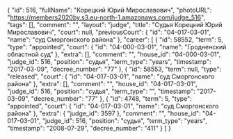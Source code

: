 {
    "id": 516,
    "fullName": "Корецкий Юрий Мирославович",
    "photoURL": "https://members2020by.s3.eu-north-1.amazonaws.com/judge_516",
    "tags": [],
    "comment": "",
    "layout": "judge",
    "title": "Судья Корецкий Юрий Мирославович",
    "court": null,
    "previousCourt": {
        "id": "04-017-03-01",
        "name": "суд Сморгонского района"
    },
    "career": [
        {
            "id": 58552,
            "term": 5,
            "type": "appointed",
            "court": {
                "id": "04-000-03-01",
                "name": "Гродненский областной суд"
            },
            "extra": [],
            "comment": "",
            "house_id": "04-000-03-01",
            "judge_id": 516,
            "position": "судья",
            "term_type": "years",
            "timestamp": "2017-03-09",
            "decree_number": "77"
        },
        {
            "id": 58553,
            "term": null,
            "type": "released",
            "court": {
                "id": "04-017-03-01",
                "name": "суд Сморгонского района"
            },
            "extra": [],
            "comment": "",
            "house_id": "04-017-03-01",
            "judge_id": 516,
            "position": "судья",
            "term_type": "",
            "timestamp": "2017-03-09",
            "decree_number": "77"
        },
        {
            "id": 4748,
            "term": 5,
            "type": "appointed",
            "court": {
                "id": "04-017-03-01",
                "name": "суд Сморгонского района"
            },
            "extra": {
                "judge_id": 3597
            },
            "comment": "",
            "house_id": "04-017-03-01",
            "judge_id": 516,
            "position": "судья",
            "term_type": "years",
            "timestamp": "2008-07-29",
            "decree_number": "411"
        }
    ]
}